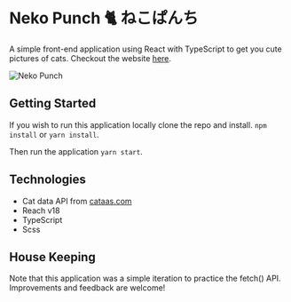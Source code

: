 # Neko Punch 🐈 ねこぱんち
A simple front-end application using React with TypeScript to get you cute pictures of cats. Checkout the website [here](https://bryanam.github.io/neko-punch/).

![Neko Punch](neko-punch.gif)

## Getting Started
If you wish to run this application locally clone the repo and install.
`npm install` or `yarn install`.

Then run the application `yarn start`.

## Technologies 

- Cat data API from [cataas.com](cataas.com)
- Reach v18
- TypeScript
- Scss


## House Keeping
Note that this application was a simple iteration to practice the fetch() API. Improvements and feedback are welcome!



